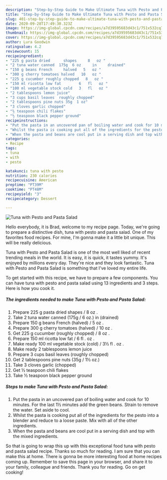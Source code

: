 ```yaml
---
description: "Step-by-Step Guide to Make Ultimate Tuna with Pesto and Pasta Salad"
title: "Step-by-Step Guide to Make Ultimate Tuna with Pesto and Pasta Salad"
slug: 401-step-by-step-guide-to-make-ultimate-tuna-with-pesto-and-pasta-salad
date: 2020-09-28T17:49:30.323Z
image: https://img-global.cpcdn.com/recipes/a7d39595683d43c1/751x532cq70/tuna-with-pesto-and-pasta-salad-recipe-main-photo.jpg
thumbnail: https://img-global.cpcdn.com/recipes/a7d39595683d43c1/751x532cq70/tuna-with-pesto-and-pasta-salad-recipe-main-photo.jpg
cover: https://img-global.cpcdn.com/recipes/a7d39595683d43c1/751x532cq70/tuna-with-pesto-and-pasta-salad-recipe-main-photo.jpg
author: Lura Goodwin
ratingvalue: 4.2
reviewcount: 15
recipeingredient:
- "225 g pasta dried      shapes     8   oz "
- "2 tuna water canned  175g  6 oz     in     drained"
- "150 g beans French     halved   5   oz "
- "300 g cherry tomatoes halved   10   oz "
- "225 g cucumber roughly chopped   8   oz "
- "150 ml ricotta low fat        6   fl   oz "
- "100 ml vegetable stock cold   3   fl   oz "
- "2 tablespoons lemon juice"
- "3 cups basil leaves  roughly chopped"
- "2 tablespoons pine nuts 35g  1 oz"
- "3 cloves garlic chopped"
- "½ teaspoon chili flakes"
- "½ teaspoon black pepper ground"
recipeinstructions:
- "Put the pasta in an uncovered pan of boiling water and cook for 10 minutes. For the last 1½ minutes add the green beans. Strain to remove the water. Set aside to cool."
- "Whilst the pasta is cooking put all of the ingredients for the pesto into a blender and reduce to a loose paste. Mix with all of the other ingredients."
- "When the pasta and beans are cool put in a serving dish and top with the mixed ingredients."
categories:
- Recipe
tags:
- tuna
- with
- pesto

katakunci: tuna with pesto 
nutrition: 230 calories
recipecuisine: American
preptime: "PT39M"
cooktime: "PT48M"
recipeyield: "3"
recipecategory: Dessert

---
```



![Tuna with Pesto and Pasta Salad](https://img-global.cpcdn.com/recipes/a7d39595683d43c1/751x532cq70/tuna-with-pesto-and-pasta-salad-recipe-main-photo.jpg)

Hello everybody, it is Brad, welcome to my recipe page. Today, we're going to prepare a distinctive dish, tuna with pesto and pasta salad. One of my favorites food recipes. For mine, I'm gonna make it a little bit unique. This will be really delicious.



Tuna with Pesto and Pasta Salad is one of the most well liked of recent trending meals in the world. It is easy, it is quick, it tastes yummy. It's enjoyed by millions every day. They're nice and they look fantastic. Tuna with Pesto and Pasta Salad is something that I've loved my entire life.


To get started with this recipe, we have to prepare a few components. You can have tuna with pesto and pasta salad using 13 ingredients and 3 steps. Here is how you cook it.

<!--inarticleads1-->

##### The ingredients needed to make Tuna with Pesto and Pasta Salad:

1. Prepare 225 g pasta dried      shapes   /  8   oz .
1. Take 2 tuna water canned  (175g / 6 oz.)     in     (drained)
1. Prepare 150 g beans French     (halved) /  5   oz .
1. Prepare 300 g cherry tomatoes (halved) /  10   oz .
1. Get 225 g cucumber (roughly chopped) /  8   oz .
1. Prepare 150 ml ricotta low fat      /  6   fl .  oz .
1. Make ready 100 ml vegetable stock (cold) /  3½   fl .  oz .
1. Make ready 2 tablespoons lemon juice
1. Prepare 3 cups basil leaves  (roughly chopped)
1. Get 2 tablespoons pine nuts (35g / 1½ oz.)
1. Take 3 cloves garlic (chopped)
1. Get ½ teaspoon chili flakes
1. Take ½ teaspoon black pepper ground




<!--inarticleads2-->

##### Steps to make Tuna with Pesto and Pasta Salad:

1. Put the pasta in an uncovered pan of boiling water and cook for 10 minutes. For the last 1½ minutes add the green beans. Strain to remove the water. Set aside to cool.
1. Whilst the pasta is cooking put all of the ingredients for the pesto into a blender and reduce to a loose paste. Mix with all of the other ingredients.
1. When the pasta and beans are cool put in a serving dish and top with the mixed ingredients.




So that is going to wrap this up with this exceptional food tuna with pesto and pasta salad recipe. Thanks so much for reading. I am sure that you can make this at home. There is gonna be more interesting food at home recipes coming up. Remember to save this page in your browser, and share it to your family, colleague and friends. Thank you for reading. Go on get cooking!
